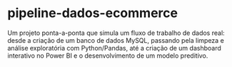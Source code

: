 # pipeline-dados-ecommerce
Um projeto ponta-a-ponta que simula um fluxo de trabalho de dados real: desde a criação de um banco de dados MySQL, passando pela limpeza e análise exploratória com Python/Pandas, até a criação de um dashboard interativo no Power BI e o desenvolvimento de um modelo preditivo.
